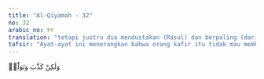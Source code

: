 ```yaml
---
title: "Al-Qiyamah - 32"
no: 32
arabic_no: ٣٢
translation: "tetapi justru dia mendustakan (Rasul) dan berpaling (dari kebenaran), "
tafsir: "Ayat-ayat ini menerangkan bahwa orang kafir itu tidak mau membenarkan rasul, dan berpaling dari kebenaran serta tidak mau mengerjakan salat. Ia selalu mendustakan Rasulullah dan Al-Qur'an, dan tidak mau mengesakan Allah. Ia tetap menyekutukan-Nya dan meyakini bahwa Tuhan itu berbilang. Ia juga tidak mau mengerjakan kewajiban-kewajiban yang dibebankan kepadanya, dan selalu menentang dan berpaling dari perintah Tuhan, serta terpengaruh oleh kesenangan duniawi."
---
```

وَلٰكِنْ كَذَّبَ وَتَوَلّٰىۙ